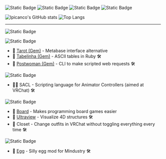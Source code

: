 ![Static Badge](https://img.shields.io/badge/she-her-a77dcb?style=plastic)
![Static Badge](https://img.shields.io/badge/%F0%9F%87%A7%F0%9F%87%B7%20Brazil-a77dcb?style=plastic)
![Static Badge](https://img.shields.io/badge/💼%20Rebase-a77dcb?style=plastic&link=https://www.rebase.com.br/)
![Static Badge](https://img.shields.io/badge/%F0%9F%92%AC-%F0%9F%87%A7%F0%9F%87%B7%20%F0%9F%87%BA%F0%9F%87%B8%20%F0%9F%87%AF%F0%9F%87%B5%20%F0%9F%87%AA%F0%9F%87%B8%20-a77dcb?style=plastic)

![lpicanco's GitHub stats](https://github-readme-stats.vercel.app/api?username=Hikari-desuyoo&count_private=true&show_icons=true&theme=nightowl)
![Top Langs](https://github-readme-stats.vercel.app/api/top-langs/?username=Hikari-desuyoo&count_private=true&langs_count=8&layout=compact&theme=nightowl&hide=Dockerfile,HTML,Jupyter+Notebook,CSS&exclude_repo=grails,stackoverflow-java-sdk,github-readme-stats,github-readme-stats-site,nostr-relay-registry,nostr-gateway,swagger-ui)

---

![Static Badge](https://img.shields.io/badge/%F0%9F%9B%A0%20means%20%22WIP%22%20or%20%22needs%20refactoring%22%20-011627?style=plastic&logoColor=ffeb95&labelColor=ffeb95&color=%23292f4e&link=esfesf)

![Static Badge](https://img.shields.io/badge/%3E%20Ruby%20-011627?style=for-the-badge&logo=ruby&logoColor=7fdbca&labelColor=011627)

- 🔮 [Tarot (Gem)](https://github.com/Hikari-desuyoo/tarot) - Metabase interface alternative
- 📄 [Tabelinha (Gem)](https://github.com/postwoman-team/tabelinha) - ASCII tables in Ruby 🛠
- 💌 [Postwoman (Gem)](https://github.com/postwoman-team/postwoman) - CLI to make scripted web requests 🛠

![Static Badge](https://img.shields.io/badge/%3E%20unity%20-011627?style=for-the-badge&logo=unity&logoColor=7fdbca&labelColor=011627)

- 🏃🏼 SACL - Scripting language for Animator Controllers (aimed at VRChat) 🛠

![Static Badge](https://img.shields.io/badge/%3E%20python%20-011627?style=for-the-badge&logo=python&logoColor=7fdbca&labelColor=011627)

- 🎲 [Board](https://github.com/Hikari-desuyoo/board) - Makes programming board games easier
- 👀 [Ultraview](https://github.com/Hikari-desuyoo/ultraview) - Visualize 4D structures 🛠
- 👚 Closet - Change outfits in VRChat without toggling everything every time 🛠

![Static Badge](https://img.shields.io/badge/%3E%20java%20-011627?style=for-the-badge&logo=coffeescript&logoColor=7fdbca&labelColor=011627)

- 🥚 [Egg](https://github.com/Hikari-desuyoo/egg) - Silly egg mod for Mindustry 🛠
